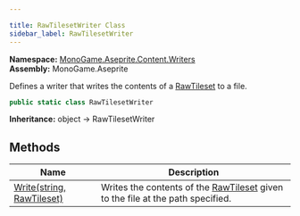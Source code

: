 ```yaml
---

title: RawTilesetWriter Class
sidebar_label: RawTilesetWriter
---
```

**Namespace:** [MonoGame.Aseprite.Content.Writers](../)  
**Assembly:** MonoGame.Aseprite

Defines a writer that writes the contents of a [RawTileset](../../../RawTypes/RawTileset/) to a file.

```csharp
public static class RawTilesetWriter
```

**Inheritance:** object → RawTilesetWriter

## Methods

| Name                                          | Description                                                                                                             |
| --------------------------------------------- | ----------------------------------------------------------------------------------------------------------------------- |
| [Write(string, RawTileset)](Methods/Write) | Writes the contents of the [RawTileset](../../../RawTypes/RawTileset/) given to the file at the path specified. |


